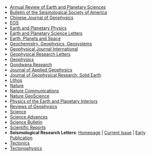 - [Annual Review of Earth and Planetary Sciences](http://www.annualreviews.org/journal/earth)
- [Bulletin of the Seismological Society of America](http://bssa.geoscienceworld.org/)
- [Chinese Journal of Geophysics](http://agupubs.onlinelibrary.wiley.com/hub/journal/10.1002/(ISSN)2326-0440/)
- [EOS](https://eos.org/)
- [Earth and Planetary Physics](http://www.eppcgs.org)
- [Earth and Planetary Science Letters](http://www.sciencedirect.com/science/journal/0012821X)
- [Earth, Planets and Space](https://link.springer.com/journal/40623)
- [Geochemistry, Geophysics, Geosystems](http://agupubs.onlinelibrary.wiley.com/hub/journal/10.1002/(ISSN)1525-2027/)
- [Geophysical Journal International](http://academic.oup.com/gji)
- [Geophysical Research Letters](http://agupubs.onlinelibrary.wiley.com/hub/journal/10.1002/(ISSN)1944-8007/)
- [Geophysics](http://geophysics.geoscienceworld.org/)
- [Gondwana Research](http://www.sciencedirect.com/science/journal/1342937X)
- [Journal of Applied Geophysics](http://www.sciencedirect.com/science/journal/09269851)
- [Journal of Geophysical Research: Solid Earth](http://agupubs.onlinelibrary.wiley.com/hub/jgr/journal/10.1002/(ISSN)2169-9356/)
- [Lithos](http://www.sciencedirect.com/science/journal/00244937)
- [Nature](https://www.nature.com/nature/)
- [Nature Communications](https://www.nature.com/ncomms/)
- [Nature GeoScience](http://www.nature.com/ngeo/index.html)
- [Physics of the Earth and Planetary Interiors](http://www.sciencedirect.com/science/journal/00319201/)
- [Reviews of Geophysics](http://agupubs.onlinelibrary.wiley.com/hub/journal/10.1002/(ISSN)1944-9208/)
- [Science](http://science.sciencemag.org/)
- [Science Advances](http://advances.sciencemag.org/)
- [Science Bulletin](http://www.sciencedirect.com/journal/science-bulletin)
- [Scientific Reports](https://www.nature.com/srep/)
- **Seismological Research Letters**:
    [Homepage](https://pubs.geoscienceworld.org/srl) |
    [Current Issue](https://pubs.geoscienceworld.org/srl/issue) |
    [Early Publication](https://pubs.geoscienceworld.org/srl/early-publication)
- [Tectonics](http://agupubs.onlinelibrary.wiley.com/hub/journal/10.1002/(ISSN)1944-9194/)
- [Tectonophysics](http://www.sciencedirect.com/science/journal/00401951)